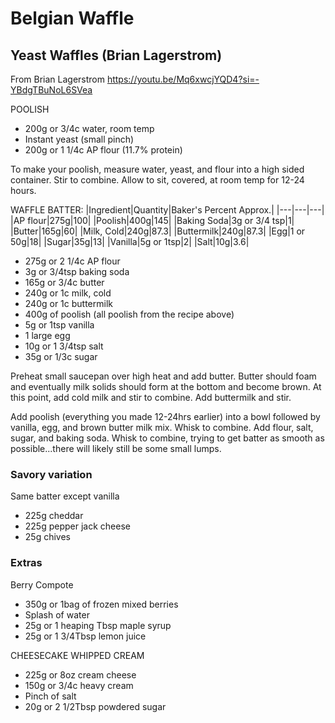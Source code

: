 # Belgian Waffle

## Yeast Waffles (Brian Lagerstrom)

From Brian Lagerstrom https://youtu.be/Mq6xwcjYQD4?si=-YBdgTBuNoL6SVea

POOLISH
* 200g or 3/4c water, room temp
* Instant yeast (small pinch) 
* 200g or 1 1/4c AP flour (11.7% protein)

To make your poolish, measure water, yeast, and flour into a high sided container. Stir to combine. Allow to sit, covered, at room temp for 12-24 hours. 

WAFFLE BATTER: 
|Ingredient|Quantity|Baker's Percent Approx.|
|---|---|---|
|AP flour|275g|100|
|Poolish|400g|145|
|Baking Soda|3g or 3/4 tsp|1|
|Butter|165g|60|
|Milk, Cold|240g|87.3|
|Buttermilk|240g|87.3|
|Egg|1 or 50g|18|
|Sugar|35g|13|
|Vanilla|5g or 1tsp|2|
|Salt|10g|3.6|

* 275g or 2 1/4c AP flour
* 3g or 3/4tsp baking soda
* 165g or 3/4c butter 
* 240g or 1c milk, cold
* 240g or 1c buttermilk 
* 400g of poolish (all poolish from the recipe above)
* 5g or 1tsp vanilla
* 1 large egg
* 10g or 1 3/4tsp salt
* 35g or 1/3c sugar


Preheat small saucepan over high heat and add butter. Butter should foam and eventually milk solids should form at the bottom and become brown. At this point, add cold milk and stir to combine. Add buttermilk and stir. 

Add poolish (everything you made 12-24hrs earlier) into a bowl followed by vanilla, egg, and brown butter milk mix. Whisk to combine. Add flour, salt, sugar, and baking soda. Whisk to combine, trying to get batter as smooth as possible...there will likely still be some small lumps. 

### Savory variation

Same batter except vanilla

* 225g cheddar
* 225g pepper jack cheese
* 25g chives

### Extras

Berry Compote
* 350g or 1bag of frozen mixed berries 
* Splash of water 
* 25g or 1 heaping Tbsp maple syrup
* 25g or 1 3/4Tbsp  lemon juice 

CHEESECAKE WHIPPED CREAM
* 225g or 8oz cream cheese 
* 150g or 3/4c heavy cream 
* Pinch of salt
* 20g or 2 1/2Tbsp powdered sugar
